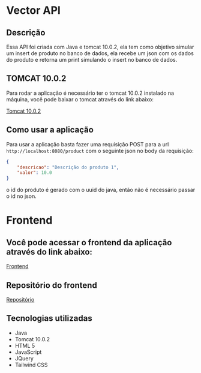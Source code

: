 # Vector API 

## Descrição

Essa API foi criada com Java e tomcat 10.0.2, ela tem como objetivo simular um insert de produto no banco de dados, ela recebe um json com os dados do produto e retorna um print simulando o insert no banco de dados.

## TOMCAT 10.0.2

Para rodar a aplicação é necessário ter o tomcat 10.0.2 instalado na máquina, você pode baixar o tomcat através do link abaixo:

[Tomcat 10.0.2](https://tomcat.apache.org/download-10.cgi)

## Como usar a aplicação

Para usar a aplicação basta fazer uma requisição POST para a url `http://localhost:8080/product` com o seguinte json no body da requisição:


```json
{
    "descricao": "Descrição do produto 1",
    "valor": 10.0
}
```
o id do produto é gerado com o uuid do java, então não é necessário passar o id no json.

# Frontend 

## Você pode acessar o frontend da aplicação através do link abaixo:

[Frontend](https://vector-frontend.herokuapp.com/)

## Repositório do frontend

[Repositório](
https://alemedinabbj.github.io/VectorFrontend/)


## Tecnologias utilizadas

- Java
- Tomcat 10.0.2
- HTML 5
- JavaScript
- JQuery
- Tailwind CSS
